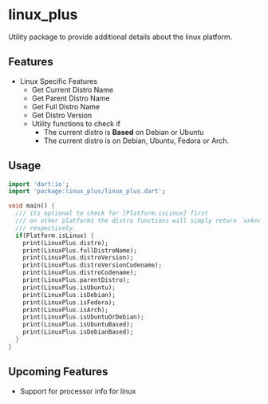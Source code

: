 
# linux_plus
Utility package to provide additional details about the linux platform.

## Features

- Linux Specific Features
    - Get Current Distro Name
    - Get Parent Distro Name
    - Get Full Distro Name
    - Get Distro Version
    - Utility functions to check if
        - The current distro is **Based** on Debian or Ubuntu
        - The current distro is on Debian, Ubuntu, Fedora or Arch.

## Usage

```dart
import 'dart:io';
import 'package:linux_plus/linux_plus.dart';

void main() {
  /// its optional to check for [Platform.isLinux] first
  /// on other platforms the distro functions will simply return `unknown`/`false`
  /// respectively.
  if(Platform.isLinux) {
    print(LinuxPlus.distro);
    print(LinuxPlus.fullDistroName);
    print(LinuxPlus.distroVersion);
    print(LinuxPlus.distroVersionCodename);
    print(LinuxPlus.distroCodename);
    print(LinuxPlus.parentDistro);
    print(LinuxPlus.isUbuntu);
    print(LinuxPlus.isDebian);
    print(LinuxPlus.isFedora);
    print(LinuxPlus.isArch);
    print(LinuxPlus.isUbuntuOrDebian);
    print(LinuxPlus.isUbuntuBased);
    print(LinuxPlus.isDebianBased);
  }
}

```

## Upcoming Features

- Support for processor info for linux
